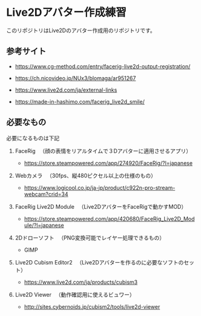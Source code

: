 # Live2Dアバター作成練習

このリポジトリはLive2Dのアバター作成用のリポジトリです。

## 参考サイト
- https://www.cg-method.com/entry/facerig-live2d-output-registration/

- https://ch.nicovideo.jp/NUx3/blomaga/ar951267

- https://www.live2d.com/ja/external-links

- https://made-in-hashimo.com/facerig_live2d_smile/



## 必要なもの

必要になるものは下記

1. FaceRig
　（顔の表情をリアルタイムで３Dアバターに適用させるアプリ）

    - https://store.steampowered.com/app/274920/FaceRig/?l=japanese

2. Webカメラ
　（30fps、縦480ピクセル以上の仕様のもの）

    - https://www.logicool.co.jp/ja-jp/product/c922n-pro-stream-webcam?crid=34

3. FaceRig Live2D Module
　（Live2DアバターをFaceRigで動かすMOD）

    - https://store.steampowered.com/app/420680/FaceRig_Live2D_Module/?l=japanese

4. 2Dドローソフト
　（PNG変換可能でレイヤー処理できるもの）
    - GIMP

5. Live2D Cubism Editor2
　（Live2Dアバターを作るのに必要なソフトのセット）
    - https://www.live2d.com/ja/products/cubism3

6. Live2D Viewer
　（動作確認用に使えるビュワー）
    - http://sites.cybernoids.jp/cubism2/tools/live2d-viewer

